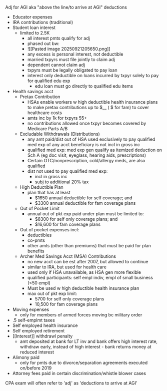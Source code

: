 Adj for AGI aka "above the line/to arrive at AGI" deductions

- Educator expenses
- IRA contributions (traditional)
- Student loan interest
	- limited to 2.5K
		- all interest pmts qualify for adj
		- phased out bw:
		- ![[Pasted image 20250921205650.png]]
		- any excess is personal interest, not deductible
		- married txpyrs must file jointly to claim adj
		- dependent cannot claim adj
		- txpyrs must be legally obligated to pay loan
		- interest only deductible on loans incurred by txpyr solely to pay for qualified edu exp 
			- edu loan must go directly to qualified edu items
- Health savings acct
	- Pretax Contribution
		- HSAs enable workers w high deductible health insurance plans to make pretax contributions up to $__ ( $ for fam) to cover healthcare costs 
		- amts inc by 1k for txpyrs 55+
		- no contributions allowed once txpyr becomes covered by Medicare Parts A/B
	- Excludable Withdrawals (Distributions)
		- any amt paid/dist out of HSA used exclusively to pay qualified med exp of any acct beneficiary is not incl in gross inc
		- qualified med exp: med exp gen qualify as itemized deduction on Sch A (eg doc visit, eyeglass, hearing aids, prescriptions)
		- Certain OTC/nonprescription, cold/allergy meds, are also qualified
		- dist not used to pay qualified med exp:
			- incl in gross inc
			- subj to additional 20% tax
	- High Deductible Plan
		- plan that has at least
			- $1650 annual deductible for self coverage; and
			- $3300 annual deductible for fam coverage plans
	- Out of Pocket Limit
		- annual out of pkt exp paid under plan must be limited to:
			- $8300 for self only coverage plans; and
			- $16,600 for fam coverage plans
	- Out of pocket expenses incl:
		- deductibles
		- co-pmts
		- other amts (other than premiums) that must be paid for plan benefits
	- Archer Med Savings Acct (MSA) Contributions
		- no new acct can be est after 2007, but allowed to continue
		- similar to IRA, but used for health care
		- used only if HSA unavailable, as HSA gen more flexible
		- qualified participants: self empl indiv, empl of small business (<50 empl)
		- Must be used w high deductible health insurance plan
		- max out of pkt exp limit:
			- 5700 for self only coverage plans
			- 10,500 for fam coverage plans
- Moving expenses
	- only for members of armed forces moving bc military order
- .5 self-emplmt taxes
- Self employed health insurance
- Self employed retirement
- [[Interest]] withdrawl penalty
	- amt deposited at bank for LT inv and bank offers high interest rate, withdraw early, instead of high interest - bank returns money at reduced interest
- Alimony paid
	- only for pmts due to divorce/separation agreements executed on/before 2019
- Attorney fees paid in certain discrimination/whistle blower cases 

CPA exam will often refer to 'adj' as 'deductions to arrive at AGI'